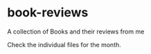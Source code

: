 # book-reviews
A collection of Books and their reviews from me

Check the individual files for the month.

